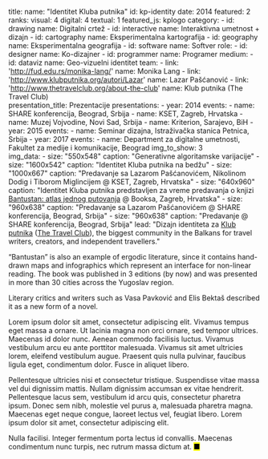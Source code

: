 title: 
    name: "Identitet Kluba putnika"
id: kp-identity
date: 2014
featured: 2
ranks:
    visual: 4
    digital: 4
    textual: 1
featured_js: kplogo
category:
    - id: drawing
      name: Digitalni crtež
    - id: interactive
      name: Interaktivna umetnost + dizajn
    - id: cartography
      name: Eksperimentalna kartografija 
    - id: geography
      name: Eksperimentalna geografija
    - id: software
      name: Softver
role:
    - id: designer
      name: Ko-dizajner
    - id: programmer
      name: Programer
medium:
    - id: dataviz
      name: Geo-vizuelni identitet 
team:
    - link: 'http://fud.edu.rs/monika-lang/'
      name: Monika Lang
    - link: 'http://www.klubputnika.org/autori/Lazar'
      name: Lazar Pašćanović
    - link: 'http://www.thetravelclub.org/about-the-club'
      name: Klub putnika (The Travel Club)    
presentation_title: Prezentacije
presentations:
    - year: 2014
      events:
        - name: SHARE konferencija, Beograd, Srbija
        - name: KSET, Zagreb, Hrvatska
        - name: Muzej Vojvodine, Novi Sad, Srbija
        - name: Kriterion, Sarajevo, BiH
    - year: 2015
      events:
        - name: Seminar dizajna, Istraživačka stanica Petnica, Srbija
    - year: 2017
      events:
        - name: Department za digitalne umetnosti, Fakultet za medije i komunikacije, Beograd
img_to_show: 3       
img_data:
    - size: "550x548"
      caption: "Generativne algoritamske varijacije"
    - size: "1600x542"
      caption: "Identitet Kluba putnika na bedžu"
    - size: "1000x667"
      caption: "Predavanje sa Lazarom Pašćanovićem, Nikolinom Dodig i Tiborom Miglincijem @ KSET, Zagreb, Hrvatska"
    - size: "640x960"
      caption: "Identitet Kluba putnika predstavljen za vreme predavanja o knjizi <a href='/rad/projekti/bantustan-book' target='_blank'>Bantustan: atlas jednog putovanja</a> @ Booksa, Zagreb, Hrvatska"
    - size: "960x638"
      caption: "Predavanje sa Lazarom Pašćanovićem @ SHARE konferencija, Beograd, Srbija"
    - size: "960x638"
      caption: "Predavanje @ SHARE konferencija, Beograd, Srbija"
lead: "Dizajn identiteta za <a href='http://www.klubputnika.org/o-klub-putnika' target='_blank'>Klub putnika</a> (<a href='http://www.thetravelclub.org/about-the-club' target='_blank'>The Travel Club</a>), the biggest community in the Balkans for travel writers, creators, and independent travellers."

“Bantustan” is also an example of ergodic literature, since it contains hand-drawn maps and infographics which represent an interface for non-linear reading. The book was published in 3 editions (by now) and was presented in more than 30 cities across the Yugoslav region.

Literary critics and writers such as Vasa Pavković and Elis Bektaš described it as a new form of a novel.  

Lorem ipsum dolor sit amet, consectetur adipiscing elit. Vivamus tempus eget massa a ornare. Ut lacinia magna non orci ornare, sed tempor ultrices. Maecenas id dolor nunc. Aenean commodo facilisis luctus. Vivamus vestibulum arcu eu ante porttitor malesuada. Vivamus sit amet ultricies lorem, eleifend vestibulum augue. Praesent quis nulla pulvinar, faucibus ligula eget, condimentum dolor. Fusce in aliquet libero.

Pellentesque ultricies nisi et consectetur tristique. Suspendisse vitae massa vel dui dignissim mattis. Nullam dignissim accumsan ex vitae hendrerit. Pellentesque lacus sem, vestibulum id arcu quis, consectetur pharetra ipsum. Donec sem nibh, molestie vel purus a, malesuada pharetra magna. Maecenas eget neque congue, laoreet lectus vel, feugiat libero. Lorem ipsum dolor sit amet, consectetur adipiscing elit.

Nulla facilisi. Integer fermentum porta lectus id convallis. Maecenas condimentum nunc turpis, nec rutrum massa dictum at. <mark>&#9632;</mark>